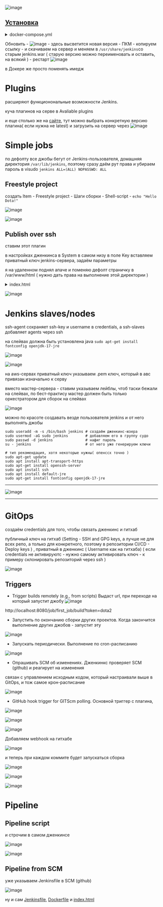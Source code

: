 ![image](https://github.com/user-attachments/assets/7bc871f8-5125-4b71-a254-1d0ee950a234)

## [Установка](https://www.jenkins.io/download/)

<details> <summary>docker-compose.yml</summary>

```
services:
  jenkins:
    image: jenkins/jenkins:lts
    ports:
      - "8080:8080"
    volumes:
      - jenkins_home:/var/jenkins_home # существующий volume
    restart: unless-stopped

  ssh-agent:
    image: jenkins/ssh-agent
    restart: unless-stopped

volumes:
  jenkins_home:

```
</details>

Обновить - ![image](https://github.com/user-attachments/assets/ae26556a-d88e-4e4e-9fbb-1ce7788cae64) - здесь высветится новая версия - ПКМ - копируем ссылку - и скачиваем на сервер и меняем в ```/usr/share/jenkins```со старым jenkins.war ( старую версию можно переименовать и оставить, на всякий ) - рестарт ![image](https://github.com/user-attachments/assets/8c9ead29-95af-45ad-b2b8-3e5f6a147eff)

в Докере же просто поменять имедж

# Plugins

расширяют функционональные возможности Jenkins.

куча плагинов на серве в Avaliable plugins

и еще столько же на [сайте](https://plugins.jenkins.io/), тут можно выбрать конкретную версию плагина( если нужна не latest) и загрузить на сервер через ![image](https://github.com/user-attachments/assets/71a7769f-4924-424e-b080-222730701027)

# Simple jobs
по дефолту все джобы бегут от Jenkins-пользователя, домашняя директория ```/var/lib/jenkins```, поэтому сразу даём рут права и убираем пароль в visudo ```jenkins ALL=(ALL) NOPASSWD: ALL```
## Freestyle project
создать Item - Freestyle project - Шаги сборки - Shell-script - ```echo "Hello Dota!"```

![image](https://github.com/user-attachments/assets/815104d4-99c5-4240-a2ae-ce6db8f4cc51)

![image](https://github.com/user-attachments/assets/717062ef-c98e-451b-b0e3-038663420a79)

## Publish over ssh
ставим этот плагин

в настройках дженкинса в System в самом низу в поле Key вставляем приватный ключ jenkins-сервера, задаём параметры 

я на удаленном поднял апаче и поменяю дефолт страничку в /var/www/html ( нужно дать права на выполнение этой директории )

<details> <summary>index.html</summary>

```
cat <<EOF> index.html
<!DOCTYPE html>
<html>
<head>
	<title>be1.ru</title>
</head>
<body>
<p><img src="https://sun9-29.userapi.com/impg/4JQ9Vw0M_V3P4cHNhgQqLBZ9sB_AxVU2q2D4aw/4-121d-8Qvc.jpg?size=604x340&amp;quality=95&amp;sign=9ea8f0065af8c686d8bd0eaa87be3c85&amp;type=album" /></p>

<p>&nbsp;</p>
</body>
</html>
EOF
```
</details>

![image](https://github.com/user-attachments/assets/eb3b5308-4ee9-434d-9fc2-71674a759728)

# Jenkins slaves/nodes
ssh-agent сохраняет ssh-key и username в credentials, а ssh-slaves добавляет agents через ssh

на слейвах должна быть установлена java
```sudo apt-get install fontconfig openjdk-17-jre```

![image](https://github.com/user-attachments/assets/b2cabfb0-6f51-4340-84cb-ee0d0d952205)

![image](https://github.com/user-attachments/assets/85f9382c-e9a7-44ae-93a0-eb5151038399)

на aws-сервах приватный ключ указываем .pem ключ, который в авс привязан изначально к серву

вместо мастер-сервера - ставим указываем лейблы, чтоб таски бежали на слейвах, по бест-практису мастер должен быть только оркестратором для сборок на слейвах

![image](https://github.com/user-attachments/assets/5916c449-0553-4bad-8b19-e2ddb8fab435)

можно по красоте создавать везде пользователя jenkins и от него выполнять джобы
```
sudo useradd -m -s /bin/bash jenkins # создаём дженкинс-юзера
sudo usermod -aG sudo jenkins        # добавляем его в группу судо
sudo passwd -d jenkins               # нафиг пароль
su - jenkins                         # от него уже генерируем ключи

# тип рекомендация, хотя некоторые нужны( опенссх точно )
sudo apt-get update
sudo apt install apt-transport-https
sudo apt-get install openssh-server
sudo apt install ssh
sudo apt install default-jre
sudo apt-get install fontconfig openjdk-17-jre
```

---

![image](https://github.com/user-attachments/assets/ad92a659-e4f1-4919-813c-0414b3c5e711)

---

# GitOps

создаём credentials для того, чтобы связать дженкинс и гитхаб

публичный ключ на гитхаб (Setting - SSH and GPG keys, а лучше не для всех репо, а только для конкретного, поэтому в репозитории CI/CD - Deploy keys ) , приватный в дженкинс ( Username как на гитхаба) ( если credentials не активируютс - нужно самому активировать ключ - к примеру склонировать репозиторий через ssh )

![image](https://github.com/user-attachments/assets/f9666327-30dd-4d09-9737-ecbd516ec144)

## Triggers

- Trigger builds remotely (e.g., from scripts) Выдаст url, при переходе на который запустит джобу
![image](https://github.com/user-attachments/assets/9907e41d-b027-4727-85c4-53b69a92a9ac)

http://localhost:8080/job/first_job/build?token=dota2

- Запустить по окончанию сборки других проектов. Когда закончится выполнение других джобов - запустит эту

![image](https://github.com/user-attachments/assets/d4122953-f1f5-42ed-a236-6bfc38cf312f)

- Запускать периодически. Выполнение по cron-расписанию

![image](https://github.com/user-attachments/assets/005f60df-7f69-44fe-9514-7981128d4408)

- Опрашивать SCM об изменениях. Дженкинкс проверяет SCM (github) и реагирует на изменения

связан с управлением исходным кодом, который настраивали выше в GitOps, и тож самое крон-расписание

![image](https://github.com/user-attachments/assets/56ce00a3-e92d-48c2-8ba1-7d4eff189c61)

- GitHub hook trigger for GITScm polling. Основной триггер с плагина,  

![image](https://github.com/user-attachments/assets/aec099ab-5793-4653-a0f9-70300d9b129d)

![image](https://github.com/user-attachments/assets/3dc0151d-1d03-40f3-8848-13edf70e7fb8)

![image](https://github.com/user-attachments/assets/f2104304-7e8e-4e20-bfa5-a583a0310fe3)

Добавляем webhook на гитхабе

![image](https://github.com/user-attachments/assets/37850fcb-71c9-43cb-b503-4cd7e14f787d)

и теперь при каждом коммите будет запускаться сборка

![image](https://github.com/user-attachments/assets/6e7e5df8-9b53-47a1-9425-e4202aec7fa9)

![image](https://github.com/user-attachments/assets/61386f07-9c02-4d62-8423-0344802fa0d7)

![image](https://github.com/user-attachments/assets/d9b74329-c241-4c0c-b7df-52907810f8e4)

# Pipeline

## Pipeline script
и строчим в самом дженкинсе

![image](https://github.com/user-attachments/assets/25bcc068-0ae8-443b-8545-88086c7dc1ea)

![image](https://github.com/user-attachments/assets/e22d6179-4020-4852-8c3a-c5f6057d3ac2)

## Pipeline from SCM
уже указываем Jenkinsfile в SCM (github)

![image](https://github.com/user-attachments/assets/434923aa-a337-4d2c-967d-3509e34cf4f7)

ну и сам [Jenkinsfile](https://github.com/Wireflex/CI-CD/blob/7fe33e2417a9eaf23fae4723802bc12d4a664869/Jenkins/Nginx_html/Jenkinsfile),
[Dockerfile](https://github.com/Wireflex/CI-CD/blob/48cb5f9360dc0011778572baaa29efaae5e087b8/Jenkins/Nginx_html/Dockerfile) и [index.html](https://github.com/Wireflex/CI-CD/blob/ce83955d5e30e6c4e450ef2254b892261ef3484e/Jenkins/Nginx_html/index.html)
